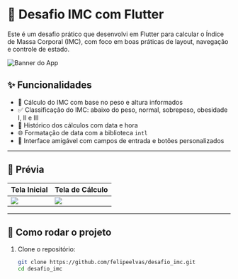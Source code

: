 # 📱 Desafio IMC com Flutter

Este é um desafio prático que desenvolvi em Flutter para calcular o Índice de Massa Corporal (IMC), com foco em boas práticas de layout, navegação e controle de estado.

![Banner do App](docs/banner.png) <!-- Substitua pelo caminho correto da imagem, se desejar -->

## ✨ Funcionalidades

- 🧮 Cálculo do IMC com base no peso e altura informados
- ✅ Classificação do IMC: abaixo do peso, normal, sobrepeso, obesidade I, II e III
- 📜 Histórico dos cálculos com data e hora
- 🌐 Formatação de data com a biblioteca `intl`
- 📲 Interface amigável com campos de entrada e botões personalizados

---

## 📸 Prévia

<!-- Substitua os caminhos pelas suas capturas reais se quiser -->
| Tela Inicial | Tela de Cálculo |
|--------------|----------------|
| ![](docs/home.png) | ![](docs/imc_screen.png) |

---

## 🚀 Como rodar o projeto

1. Clone o repositório:
   ```bash
   git clone https://github.com/felipeelvas/desafio_imc.git
   cd desafio_imc
